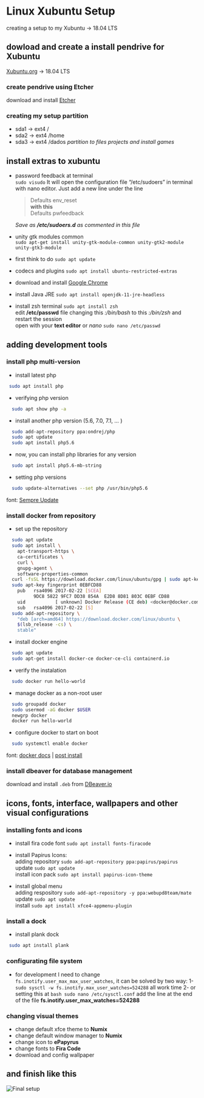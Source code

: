 # Linux Xubuntu Setup

creating a setup to my Xubuntu -> 18.04 LTS

## dowload and create a install pendrive for Xubuntu

[Xubuntu.org](https://xubuntu.org/download) -> 18.04 LTS

### create pendrive using Etcher

download and install
[Etcher](https://www.balena.io/etcher/)

### creating my setup partition

* sda1 -> ext4 /
* sda2 -> ext4 /home
* sda3 -> ext4 /dados  *partition to files projects and install games*

## install extras to xubuntu

* password feedback at terminal \
 ```sudo visudo```
   It will open the configuration file “/etc/sudoers” in terminal with nano editor. Just add a new line under the line
   > Defaults        env_reset \
   **with this** \
   > Defaults        pwfeedback

   *Save as **/etc/sudoers.d** as commented in this file*

* unity gtk modules common \
 ```sudo apt-get install unity-gtk-module-common unity-gtk2-module unity-gtk3-module```

* first think to do
 ```sudo apt update```

* codecs and plugins
 ```sudo apt install ubuntu-restricted-extras```

* download and install [Google Chrome](https://www.google.com/chrome/)

* install Java JRE
 ```sudo apt install openjdk-11-jre-headless```

* install zsh terminal `sudo apt install zsh` \
 edit **/etc/passwd** file changing this *:/bin/bash* to this *:/bin/zsh* and restart the session \
 open with your **text editor** or *nano* ```sudo nano /etc/passwd```

## adding development tools

### install php multi-version

* install latest php

 ```bash
  sudo apt install php
 ```

* verifying php version

 ```bash
   sudo apt show php -a
 ```

* install another php version (5.6, 7.0, 7.1, ... )

 ```bash
   sudo add-apt-repository ppa:ondrej/php
   sudo apt update
   sudo apt install php5.6
```

* now, you can install php libraries for any version

```bash
  sudo apt install php5.6-mb-string
```

* setting php versions

```bash
  sudo update-alternatives --set php /usr/bin/php5.6
```

font: [Sempre Update](https://sempreupdate.com.br/instalar-versoes-diferentes-php-5-6-7-0-7-1-7-2-7-3-no-ubuntu/)

### install docker from repository

* set up the repository

```bash
  sudo apt update
  sudo apt install \
    apt-transport-https \
    ca-certificates \
    curl \
    gnupg-agent \
    software-properties-common
  curl -fsSL https://download.docker.com/linux/ubuntu/gpg | sudo apt-key add -
  sudo apt-key fingerprint 0EBFCD88
    pub   rsa4096 2017-02-22 [SCEA]
          9DC8 5822 9FC7 DD38 854A  E2D8 8D81 803C 0EBF CD88
    uid           [ unknown] Docker Release (CE deb) <docker@docker.com>
    sub   rsa4096 2017-02-22 [S]
  sudo add-apt-repository \
    "deb [arch=amd64] https://download.docker.com/linux/ubuntu \
    $(lsb_release -cs) \
    stable"
```

* install docker engine

```bash
  sudo apt update
  sudo apt-get install docker-ce docker-ce-cli containerd.io
```

* verify the instalation

```bash
  sudo docker run hello-world
```

* manage docker as a non-root user

```bash
  sudo groupadd docker
  sudo usermod -aG docker $USER
  newgrp docker
  docker run hello-world
```

* configure docker to start on boot

```bash
  sudo systemctl enable docker
```

font: [docker docs](https://docs.docker.com/engine/install/ubuntu/) |
      [post install](https://docs.docker.com/engine/install/linux-postinstall/)

### install dbeaver for database management

download and install `.deb` from [DBeaver.io](https://dbeaver.io/files/dbeaver-ce_latest_amd64.deb)

## icons, fonts, interface, wallpapers and other visual configurations

### installing fonts and icons

* install fira code font ```sudo apt install fonts-firacode```

* install Papirus Icons: \
    adding repository ```sudo add-apt-repository ppa:papirus/papirus``` \
    update ```sudo apt update``` \
    install icon pack ```sudo apt install papirus-icon-theme```

* install global menu \
    adding respository ```sudo add-apt-repository -y ppa:webupd8team/mate``` \
    update ```sudo apt update``` \
    install ```sudo apt install xfce4-appmenu-plugin```

### install a dock

* install plank dock

 ```bash
  sudo apt install plank
 ```

### configurating file system

* for development I need to change `fs.inotify.user_max_max_user_watches`, it can be solved by two way:
 1- ` sudo sysctl -w fs.inotify.max_user_watches=524288 ` all work time
 2- or setting this at ```bash sudo nano /etc/sysctl.conf``` add the line at the end of the file **fs.inotify.user_max_watches=524288**

### changing visual themes

* change default xfce theme to **Numix**
* change default window manager to **Numix**
* change icon to **ePapyrus**
* change fonts to **Fira Code**
* download and config wallpaper

## and finish like this

![Final setup](https://github.com/rattones/linux-xubunu-setup/blob/master/linux-final-setup.png)
